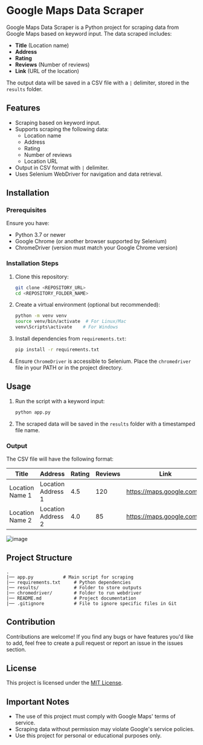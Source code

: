 # Google Maps Data Scraper

Google Maps Data Scraper is a Python project for scraping data from Google Maps based on keyword input. The data scraped includes:

- **Title** (Location name)
- **Address**
- **Rating**
- **Reviews** (Number of reviews)
- **Link** (URL of the location)

The output data will be saved in a CSV file with a `|` delimiter, stored in the `results` folder.

## Features

- Scraping based on keyword input.
- Supports scraping the following data:
  - Location name
  - Address
  - Rating
  - Number of reviews
  - Location URL
- Output in CSV format with `|` delimiter.
- Uses Selenium WebDriver for navigation and data retrieval.

## Installation

### Prerequisites

Ensure you have:

- Python 3.7 or newer
- Google Chrome (or another browser supported by Selenium)
- ChromeDriver (version must match your Google Chrome version)

### Installation Steps

1. Clone this repository:

   ```bash
   git clone <REPOSITORY_URL>
   cd <REPOSITORY_FOLDER_NAME>
   ```

2. Create a virtual environment (optional but recommended):

   ```bash
   python -m venv venv
   source venv/bin/activate  # For Linux/Mac
   venv\Scripts\activate    # For Windows
   ```

3. Install dependencies from `requirements.txt`:

   ```bash
   pip install -r requirements.txt
   ```

4. Ensure `ChromeDriver` is accessible to Selenium. Place the `chromedriver` file in your PATH or in the project directory.

## Usage

1. Run the script with a keyword input:

   ```bash
   python app.py
   ```

2. The scraped data will be saved in the `results` folder with a timestamped file name.

### Output

The CSV file will have the following format:

| Title           | Address            | Rating | Reviews | Link                        |
| --------------- | ------------------ | ------ | ------- | --------------------------- |
| Location Name 1 | Location Address 1 | 4.5    | 120     | https://maps.google.com/... |
| Location Name 2 | Location Address 2 | 4.0    | 85      | https://maps.google.com/... |

![image](https://github.com/user-attachments/assets/7cbbd4a2-6e21-4b01-8a35-56373a1ffebd)

## Project Structure

```
.
|── app.py           # Main script for scraping
|── requirements.txt     # Python dependencies
|── results/             # Folder to store outputs
|── chromedriver/        # Folder to run webdriver
|── README.md            # Project documentation
|── .gitignore           # File to ignore specific files in Git
```

## Contribution

Contributions are welcome! If you find any bugs or have features you'd like to add, feel free to create a pull request or report an issue in the issues section.

## License

This project is licensed under the [MIT License](LICENSE).

## Important Notes

- The use of this project must comply with Google Maps' terms of service.
- Scraping data without permission may violate Google's service policies.
- Use this project for personal or educational purposes only.
